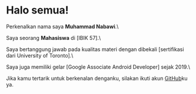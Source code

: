 # Halo semua! 

Perkenalkan nama saya **Muhammad Nabawi**.\

Saya seorang **Mahasiswa** di [IBIK 57].\

Saya bertanggung jawab pada kualitas materi dengan dibekali [sertifikasi dari University of Toronto].\

Saya juga memiliki gelar [Google Associate Android Developer] sejak 2019.\

Jika kamu tertarik untuk berkenalan denganku, silakan ikuti akun [GitHub](https://github.com/nabawiAwi)ku ya.


